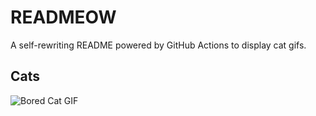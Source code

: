 # READMEOW

A self-rewriting README powered by GitHub Actions to display cat gifs.

## Cats

![Bored Cat GIF](https://media3.giphy.com/media/mlvseq9yvZhba/200.gif?cid=9acd02damqm16zhvrtg8h3iniz039r63cjsvxwivvvqe9r7m&ep=v1_gifs_search&rid=200.gif&ct=g)
